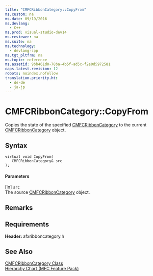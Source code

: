 ```yaml
---
title: "CMFCRibbonCategory::CopyFrom"
ms.custom: na
ms.date: 09/19/2016
ms.devlang: 
  - C++
ms.prod: visual-studio-dev14
ms.reviewer: na
ms.suite: na
ms.technology: 
  - devlang-cpp
ms.tgt_pltfrm: na
ms.topic: reference
ms.assetid: 9bb461d0-78ba-4b5f-ad5c-f2e0d5972581
caps.latest.revision: 12
robots: noindex,nofollow
translation.priority.ht: 
  - de-de
  - ja-jp
---
```

# CMFCRibbonCategory::CopyFrom
Copies the state of the specified [CMFCRibbonCategory](../vs140/CMFCRibbonCategory-Class.md) to the current [CMFCRibbonCategory](../vs140/CMFCRibbonCategory-Class.md) object.  
  
## Syntax  
  
```  
virtual void CopyFrom(  
   CMFCRibbonCategory& src  
);  
```  
  
#### Parameters  
 [in] `src`  
 The source [CMFCRibbonCategory](../vs140/CMFCRibbonCategory-Class.md) object.  
  
## Remarks  
  
## Requirements  
 **Header:** afxribboncategory.h  
  
## See Also  
 [CMFCRibbonCategory Class](../vs140/CMFCRibbonCategory-Class.md)   
 [Hierarchy Chart (MFC Feature Pack)](../vs140/Hierarchy-Chart.md)